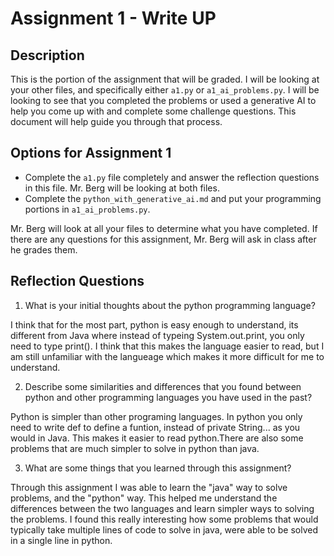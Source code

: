 # Assignment 1 - Write UP

## Description
This is the portion of the assignment that will be graded.  I will be looking at your other files, and specifically either `a1.py` or `a1_ai_problems.py`.  I will be looking to see that you completed the problems or used a generative AI to help you come up with and complete some challenge questions.  This document will help guide you through that process.

## Options for Assignment 1
- Complete the `a1.py` file completely and answer the reflection questions in this file.  Mr. Berg will be looking at both files.
- Complete the `python_with_generative_ai.md` and put your programming portions in `a1_ai_problems.py`.

Mr. Berg will look at all your files to determine what you have completed.  If there are any questions for this assignment, Mr. Berg will ask in class after he grades them.


## Reflection Questions

1. What is your initial thoughts about the python programming language?

I think that for the most part, python is easy enough to understand, its different from Java where instead of typeing System.out.print, you only need to type print(). I think that this makes the language easier to read, but I am still unfamiliar with the langueage which makes it more difficult for me to understand.

2. Describe some similarities and differences that you found between python and other programming languages you have used in the past?

Python is simpler than other programing languages. In python you only need to write def to define a funtion, instead of private String... as you would in Java. This makes it easier to read python.There are also some problems that are much simpler to solve in python than java.

3. What are some things that you learned through this assignment?

Through this assignment I was able to learn the "java" way to solve problems, and the "python" way. This helped me understand the differences between the two languages and learn simpler ways to solving the problems. I found this really interesting how some problems that would typically take multiple lines of code to solve in java, were able to be solved in a single line in python.
